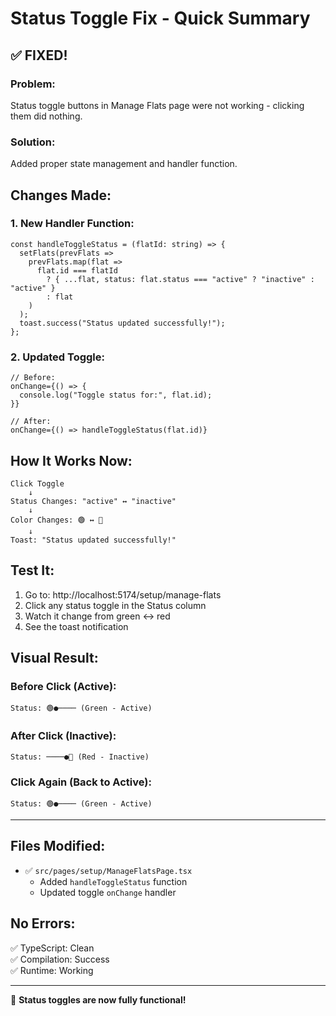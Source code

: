 # Status Toggle Fix - Quick Summary

## ✅ FIXED!

### Problem:
Status toggle buttons in Manage Flats page were not working - clicking them did nothing.

### Solution:
Added proper state management and handler function.

## Changes Made:

### 1. New Handler Function:
```tsx
const handleToggleStatus = (flatId: string) => {
  setFlats(prevFlats =>
    prevFlats.map(flat =>
      flat.id === flatId
        ? { ...flat, status: flat.status === "active" ? "inactive" : "active" }
        : flat
    )
  );
  toast.success("Status updated successfully!");
};
```

### 2. Updated Toggle:
```tsx
// Before:
onChange={() => {
  console.log("Toggle status for:", flat.id);
}}

// After:
onChange={() => handleToggleStatus(flat.id)}
```

## How It Works Now:

```
Click Toggle
    ↓
Status Changes: "active" ↔ "inactive"
    ↓
Color Changes: 🟢 ↔ 🔴
    ↓
Toast: "Status updated successfully!"
```

## Test It:

1. Go to: http://localhost:5174/setup/manage-flats
2. Click any status toggle in the Status column
3. Watch it change from green ↔ red
4. See the toast notification

## Visual Result:

### Before Click (Active):
```
Status: 🟢●──── (Green - Active)
```

### After Click (Inactive):
```
Status: ────●🔴 (Red - Inactive)
```

### Click Again (Back to Active):
```
Status: 🟢●──── (Green - Active)
```

---

## Files Modified:
- ✅ `src/pages/setup/ManageFlatsPage.tsx`
  - Added `handleToggleStatus` function
  - Updated toggle `onChange` handler

## No Errors:
✅ TypeScript: Clean  
✅ Compilation: Success  
✅ Runtime: Working  

---

🎉 **Status toggles are now fully functional!**

